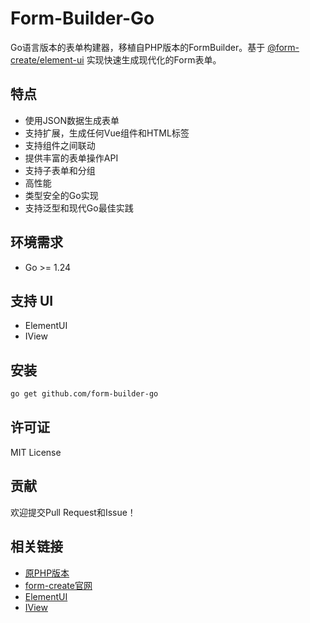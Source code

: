 # Form-Builder-Go

Go语言版本的表单构建器，移植自PHP版本的FormBuilder。基于 [@form-create/element-ui](https://github.com/xaboy/form-create) 实现快速生成现代化的Form表单。

## 特点

- 使用JSON数据生成表单
- 支持扩展，生成任何Vue组件和HTML标签
- 支持组件之间联动
- 提供丰富的表单操作API
- 支持子表单和分组
- 高性能
- 类型安全的Go实现
- 支持泛型和现代Go最佳实践

## 环境需求

- Go >= 1.24

## 支持 UI

- ElementUI
- IView

## 安装

```bash
go get github.com/form-builder-go
```

## 许可证

MIT License

## 贡献

欢迎提交Pull Request和Issue！

## 相关链接

- [原PHP版本](https://github.com/xaboy/form-builder)
- [form-create官网](https://www.form-create.com/)
- [ElementUI](https://element.eleme.io/)
- [IView](https://www.iviewui.com/)
